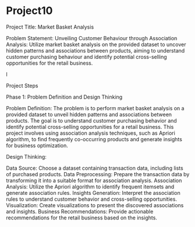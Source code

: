 # Project10

Project Title: Market Basket Analysis

Problem Statement: Unveiling Customer Behaviour through Association Analysis: Utilize market basket analysis on the provided dataset to uncover hidden patterns and associations between products, aiming to understand customer purchasing behaviour and identify potential cross-selling opportunities for the retail business.

l

Project Steps

Phase 1: Problem Definition and Design Thinking

Problem Definition: The problem is to perform market basket analysis on a provided dataset to unveil hidden patterns and associations between products. The goal is to understand customer purchasing behavior and identify potential cross-selling opportunities for a retail business. This project involves using association analysis techniques, such as Apriori algorithm, to find frequently co-occurring products and generate insights for business optimization.

Design Thinking:

Data Source: Choose a dataset containing transaction data, including lists of purchased products.
Data Preprocessing: Prepare the transaction data by transforming it into a suitable format for association analysis.
Association Analysis: Utilize the Apriori algorithm to identify frequent itemsets and generate association rules.
Insights Generation: Interpret the association rules to understand customer behavior and cross-selling opportunities.
Visualization: Create visualizations to present the discovered associations and insights.
Business Recommendations: Provide actionable recommendations for the retail business based on the insights.
